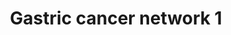 ---
annotations:
- type: Disease Ontology
  value: gastric adenocarcinoma
- type: Disease Ontology
  value: stomach cancer
- type: Pathway Ontology
  value: '"cell cycle pathway'
- type: Pathway Ontology
  value: cancer pathway
authors:
- Mkutmon
- Fehrhart
- Eweitz
description: Network generated by mapping candidate oncogenes and tumor suppressor
  genes identified by integrated analysis of expression array and aCGH data. Networks
  generated by Ingenuity Pathway Analysis.
last-edited: 2021-05-21
organisms:
- Bos taurus
redirect_from:
- /index.php/Pathway:WP3166
- /instance/WP3166
schema-jsonld:
- '@context': https://schema.org/
  '@id': https://wikipathways.github.io/pathways/WP3166.html
  '@type': Dataset
  creator:
    '@type': Organization
    name: WikiPathways
  description: Network generated by mapping candidate oncogenes and tumor suppressor
    genes identified by integrated analysis of expression array and aCGH data. Networks
    generated by Ingenuity Pathway Analysis.
  keywords:
  - E2F7
  - nfkb (complex)
  - TPX2
  - E2I
  - Rt
  - MCM4
  - KIF20B
  - Mcm
  - Histone H4
  - TOP2A
  - SMOC2
  - ACTL6A
  - S100P
  - APC
  - TP60
  - ESM1
  - MYBL2
  - ERVK6
  - H3F3A
  - ES1
  - RUVBL1
  - RNF216
  - CEP192
  - UBE2C
  - ECT2
  - CCNA1
  - NUP107
  - LIN9
  - Veg?
  - AURKA
  - CENPF
  - KIF15
  - INO80D
  - GATS
  - NOTCH1
  license: CC0
  name: Gastric cancer network 1
seo: CreativeWork
title: Gastric cancer network 1
wpid: WP3166
---